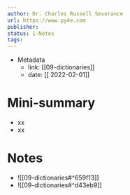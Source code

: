 ```yaml
---
author: Dr. Charles Russell Severance
url: https://www.py4e.com
publisher: 
status: 1-Notes
tags: 
---
```

- Metadata
	- link: [[09-dictionaries]]
	- date: [[ 2022-02-01]]
# Mini-summary
- xx
- xx
# Notes
- ![[09-dictionaries#^659f13]]
- ![[09-dictionaries#^d43eb9]]
